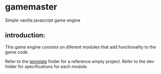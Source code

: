 # gamemaster
Simple vanilla javascript game engine

## introduction:
This game engine consists on diferent modules that add functionality to the game code.

Refer to the [template](https://github.com/silver-js/gamemaster/tree/main/template) folder for a reference empty project.
Refer to the dev folder for specifications for each module.
